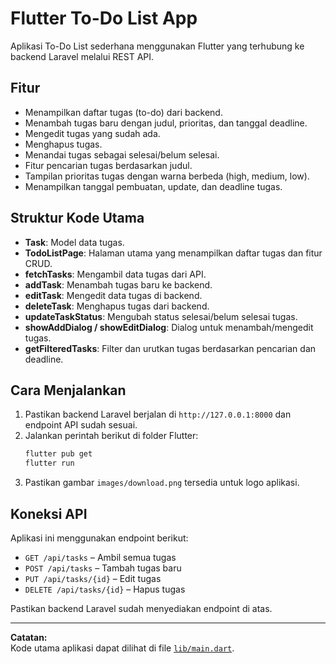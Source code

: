 # Flutter To-Do List App

Aplikasi To-Do List sederhana menggunakan Flutter yang terhubung ke backend Laravel melalui REST API.

## Fitur

- Menampilkan daftar tugas (to-do) dari backend.
- Menambah tugas baru dengan judul, prioritas, dan tanggal deadline.
- Mengedit tugas yang sudah ada.
- Menghapus tugas.
- Menandai tugas sebagai selesai/belum selesai.
- Fitur pencarian tugas berdasarkan judul.
- Tampilan prioritas tugas dengan warna berbeda (high, medium, low).
- Menampilkan tanggal pembuatan, update, dan deadline tugas.

## Struktur Kode Utama

- **Task**: Model data tugas.
- **TodoListPage**: Halaman utama yang menampilkan daftar tugas dan fitur CRUD.
- **fetchTasks**: Mengambil data tugas dari API.
- **addTask**: Menambah tugas baru ke backend.
- **editTask**: Mengedit data tugas di backend.
- **deleteTask**: Menghapus tugas dari backend.
- **updateTaskStatus**: Mengubah status selesai/belum selesai tugas.
- **showAddDialog / showEditDialog**: Dialog untuk menambah/mengedit tugas.
- **getFilteredTasks**: Filter dan urutkan tugas berdasarkan pencarian dan deadline.

## Cara Menjalankan

1. Pastikan backend Laravel berjalan di `http://127.0.0.1:8000` dan endpoint API sudah sesuai.
2. Jalankan perintah berikut di folder Flutter:
   ```sh
   flutter pub get
   flutter run
   ```
3. Pastikan gambar `images/download.png` tersedia untuk logo aplikasi.

## Koneksi API

Aplikasi ini menggunakan endpoint berikut:
- `GET /api/tasks` – Ambil semua tugas
- `POST /api/tasks` – Tambah tugas baru
- `PUT /api/tasks/{id}` – Edit tugas
- `DELETE /api/tasks/{id}` – Hapus tugas

Pastikan backend Laravel sudah menyediakan endpoint di atas.

---

**Catatan:**  
Kode utama aplikasi dapat dilihat di file [`lib/main.dart`](lib/main.dart).
